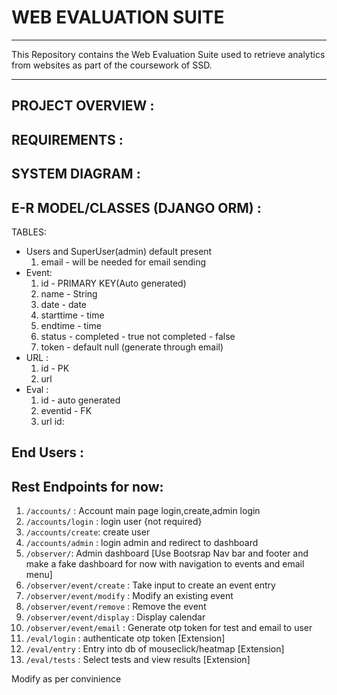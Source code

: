 # WEB EVALUATION SUITE
<hr>
This Repository contains the Web Evaluation Suite used to retrieve analytics from websites as part of the coursework of SSD.
<hr>

## PROJECT OVERVIEW :

## REQUIREMENTS :

## SYSTEM DIAGRAM :

## E-R MODEL/CLASSES (DJANGO ORM) :
TABLES:

* Users and SuperUser(admin) default present
    1. email - will be needed for email sending
* Event:
    1. id - PRIMARY KEY(Auto generated)
    2. name - String
    3. date - date
    4. starttime - time
    5. endtime - time
    6. status - completed - true not completed - false
    7. token - default null (generate through email)
* URL :
    1. id - PK
    2. url 
* Eval :
    1. id - auto generated
    2. eventid - FK
    3. url id:

## End Users :


## Rest Endpoints for now:

1. `/accounts/` : Account main page login,create,admin login
2. `/accounts/login` : login user {not required}
3. `/accounts/create`: create user
4. `/accounts/admin` : login admin and redirect to dashboard
5. `/observer/`: Admin dashboard [Use Bootsrap Nav bar and footer and make a fake dashboard for now with navigation to events and email menu]
6. `/observer/event/create` : Take input to create an event entry
7. `/observer/event/modify` : Modify an existing event
8. `/observer/event/remove` : Remove the event
9. `/observer/event/display` : Display calendar
10. `/observer/event/email` : Generate otp token for test and email to user
11. `/eval/login` : authenticate otp token [Extension]
12. `/eval/entry` : Entry into db of mouseclick/heatmap [Extension]
13. `/eval/tests` : Select tests and view results [Extension]


Modify as per convinience